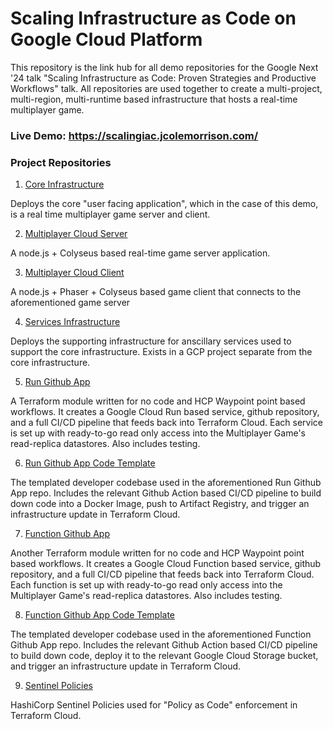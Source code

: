 # Scaling Infrastructure as Code on Google Cloud Platform

This repository is the link hub for all demo repositories for the Google Next '24 talk "Scaling Infrastructure as Code: Proven Strategies and Productive Workflows" talk.  All repositories are used together to create a multi-project, multi-region, multi-runtime based infrastructure that hosts a real-time multiplayer game.

### Live Demo: https://scalingiac.jcolemorrison.com/

### Project Repositories

1. [Core Infrastructure](https://github.com/jcolemorrison/scalable-iac-gcp-core)

Deploys the core "user facing application", which in the case of this demo, is a real time multiplayer game server and client.

2. [Multiplayer Cloud Server](https://github.com/jcolemorrison/multiplayer-cloud-server)

A node.js + Colyseus based real-time game server application.

3. [Multiplayer Cloud Client](https://github.com/jcolemorrison/multiplayer-cloud-client)

A node.js + Phaser + Colyseus based game client that connects to the aforementioned game server

4. [Services Infrastructure](https://github.com/jcolemorrison/scalable-iac-gcp-services)

Deploys the supporting infrastructure for anscillary services used to support the core infrastructure.  Exists in a GCP project separate from the core infrastructure.

5. [Run Github App](https://github.com/jcolemorrison/terraform-google-run-github-app)

A Terraform module written for no code and HCP Waypoint point based workflows.  It creates a Google Cloud Run based service, github repository, and a full CI/CD pipeline that feeds back into Terraform Cloud.  Each service is set up with ready-to-go read only access into the Multiplayer Game's read-replica datastores.  Also includes testing.

6. [Run Github App Code Template](https://github.com/jcolemorrison/scalable-iac-gcp-node-app-tpl)

The templated developer codebase used in the aforementioned Run Github App repo.  Includes the relevant Github Action based CI/CD pipeline to build down code into a Docker Image, push to Artifact Registry, and trigger an infrastructure update in Terraform Cloud.

7. [Function Github App](https://github.com/jcolemorrison/terraform-google-function-github-app)

Another Terraform module written for no code and HCP Waypoint point based workflows.  It creates a Google Cloud Function based service, github repository, and a full CI/CD pipeline that feeds back into Terraform Cloud.  Each function is set up with ready-to-go read only access into the Multiplayer Game's read-replica datastores.  Also includes testing.

8. [Function Github App Code Template](https://github.com/jcolemorrison/scalable-iac-gcp-node-fn-tpl)

The templated developer codebase used in the aforementioned Function Github App repo.  Includes the relevant Github Action based CI/CD pipeline to build down code, deploy it to the relevant Google Cloud Storage bucket, and trigger an infrastructure update in Terraform Cloud.

9. [Sentinel Policies](https://github.com/jcolemorrison/scalable-iac-gcp-policies)

HashiCorp Sentinel Policies used for "Policy as Code" enforcement in Terraform Cloud.